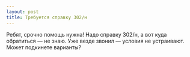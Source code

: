 ```yaml
---
layout: post 
title: Требуется справку 302/н 
--- 
```

Ребят, срочно помощь нужна! Надо справку 302/н, а вот куда обратиться — не знаю. Уже везде звонил — условия не устраивают. Может подкинете варианты?
